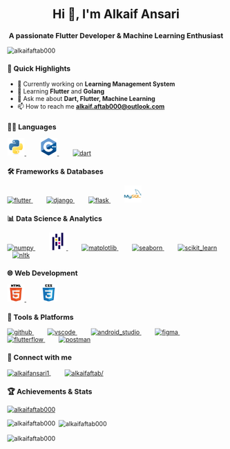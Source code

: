 <h1 align="center">Hi 👋, I'm Alkaif Ansari</h1>
<h3 align="center">A passionate Flutter Developer & Machine Learning Enthusiast</h3>

<p align="left"> 
  <img src="https://komarev.com/ghpvc/?username=alkaifaftab000&label=Profile%20views&color=0e75b6&style=flat" alt="alkaifaftab000" /> 
</p>

### 🚀 Quick Highlights
- 🔭 Currently working on **Learning Management System**
- 🌱 Learning **Flutter** and **Golang**
- 💬 Ask me about **Dart, Flutter, Machine Learning**
- 📫 How to reach me **[alkaif.aftab000@outlook.com](mailto:alkaif.aftab000@outlook.com)**

### 👨‍💻 Languages
<p align="left" style="margin: 15px 0;">
  <a href="https://www.python.org" target="_blank" rel="noreferrer" style="margin-right: 20px;">
    <img src="https://raw.githubusercontent.com/devicons/devicon/master/icons/python/python-original.svg" alt="python" width="40" height="40"/>
  </a>&nbsp;&nbsp;
  <a href="https://www.w3schools.com/cpp/" target="_blank" rel="noreferrer" style="margin-right: 20px;">
    <img src="https://raw.githubusercontent.com/devicons/devicon/master/icons/cplusplus/cplusplus-original.svg" alt="cplusplus" width="40" height="40"/>
  </a>&nbsp;&nbsp;
  <a href="https://dart.dev" target="_blank" rel="noreferrer" style="margin-right: 20px;">
    <img src="https://www.vectorlogo.zone/logos/dartlang/dartlang-icon.svg" alt="dart" width="40" height="40"/>
  </a>
</p>

### 🛠️ Frameworks & Databases
<p align="left" style="margin: 15px 0;">
  <a href="https://flutter.dev" target="_blank" rel="noreferrer" style="margin-right: 20px;">
    <img src="https://www.vectorlogo.zone/logos/flutterio/flutterio-icon.svg" alt="flutter" width="40" height="40"/>
  </a>&nbsp;&nbsp;
  <a href="https://www.djangoproject.com/" target="_blank" rel="noreferrer" style="margin-right: 20px;">
    <img src="https://cdn.worldvectorlogo.com/logos/django.svg" alt="django" width="40" height="40"/>
  </a>&nbsp;&nbsp;
  <a href="https://flask.palletsprojects.com/" target="_blank" rel="noreferrer" style="margin-right: 20px;">
    <img src="https://www.vectorlogo.zone/logos/pocoo_flask/pocoo_flask-icon.svg" alt="flask" width="40" height="40"/>
  </a>&nbsp;&nbsp;
  <a href="https://www.mysql.com/" target="_blank" rel="noreferrer" style="margin-right: 20px;">
    <img src="https://raw.githubusercontent.com/devicons/devicon/master/icons/mysql/mysql-original-wordmark.svg" alt="mysql" width="40" height="40"/>
  </a>
</p>

### 📊 Data Science & Analytics
<p align="left" style="margin: 15px 0;">
  <a href="https://numpy.org/" target="_blank" rel="noreferrer" style="margin-right: 20px;">
    <img src="https://www.vectorlogo.zone/logos/numpy/numpy-icon.svg" alt="numpy" width="40" height="40"/>
  </a>&nbsp;&nbsp;
  <a href="https://pandas.pydata.org/" target="_blank" rel="noreferrer" style="margin-right: 20px;">
    <img src="https://raw.githubusercontent.com/devicons/devicon/2ae2a900d2f041da66e950e4d48052658d850630/icons/pandas/pandas-original.svg" alt="pandas" width="40" height="40"/>
  </a>&nbsp;&nbsp;
  <a href="https://matplotlib.org/" target="_blank" rel="noreferrer" style="margin-right: 20px;">
    <img src="https://seeklogo.com/images/M/matplotlib-logo-AEB3DC9BB4-seeklogo.com.png" alt="matplotlib" width="40" height="40"/>
  </a>&nbsp;&nbsp;
  <a href="https://seaborn.pydata.org/" target="_blank" rel="noreferrer" style="margin-right: 20px;">
    <img src="https://seaborn.pydata.org/_images/logo-mark-lightbg.svg" alt="seaborn" width="40" height="40"/>
  </a>&nbsp;&nbsp;
  <a href="https://scikit-learn.org/" target="_blank" rel="noreferrer" style="margin-right: 20px;">
    <img src="https://upload.wikimedia.org/wikipedia/commons/0/05/Scikit_learn_logo_small.svg" alt="scikit_learn" width="40" height="40"/>
  </a>&nbsp;&nbsp;
  <a href="https://www.nltk.org/" target="_blank" rel="noreferrer" style="margin-right: 20px;">
    <img src="https://miro.medium.com/max/592/1*YM2HXc7f4v02pZBEO8h-qw.png" alt="nltk" width="40" height="40"/>
  </a>
</p>

### 🌐 Web Development
<p align="left" style="margin: 15px 0;">
  <a href="https://www.w3.org/html/" target="_blank" rel="noreferrer" style="margin-right: 20px;">
    <img src="https://raw.githubusercontent.com/devicons/devicon/master/icons/html5/html5-original-wordmark.svg" alt="html5" width="40" height="40"/>
  </a>&nbsp;&nbsp;
  <a href="https://www.w3schools.com/css/" target="_blank" rel="noreferrer" style="margin-right: 20px;">
    <img src="https://raw.githubusercontent.com/devicons/devicon/master/icons/css3/css3-original-wordmark.svg" alt="css3" width="40" height="40"/>
  </a>
</p>

### 🔧 Tools & Platforms
<p align="left" style="margin: 15px 0;">
  <a href="https://github.com/" target="_blank" rel="noreferrer" style="margin-right: 20px;">
    <img src="https://www.vectorlogo.zone/logos/github/github-icon.svg" alt="github" width="40" height="40"/>
  </a>&nbsp;&nbsp;
  <a href="https://code.visualstudio.com/" target="_blank" rel="noreferrer" style="margin-right: 20px;">
    <img src="https://www.vectorlogo.zone/logos/visualstudio_code/visualstudio_code-icon.svg" alt="vscode" width="40" height="40"/>
  </a>&nbsp;&nbsp;
  <a href="https://developer.android.com/studio" target="_blank" rel="noreferrer" style="margin-right: 20px;">
    <img src="https://1.bp.blogspot.com/-LgTa-xDiknI/X4EflN56boI/AAAAAAAAPuk/24YyKnqiGkwRS9-_9suPKkfsAwO4wHYEgCLcBGAsYHQ/s0/image9.png" alt="android_studio" width="40" height="40"/>
  </a>&nbsp;&nbsp;
  <a href="https://www.figma.com/" target="_blank" rel="noreferrer" style="margin-right: 20px;">
    <img src="https://www.vectorlogo.zone/logos/figma/figma-icon.svg" alt="figma" width="40" height="40"/>
  </a>&nbsp;&nbsp;
  <a href="https://flutterflow.io" target="_blank" rel="noreferrer" style="margin-right: 20px;">
    <img src="https://www.vectorlogo.zone/logos/flutterio/flutterio-icon.svg" alt="flutterflow" width="40" height="40"/>
  </a>&nbsp;&nbsp;
  <a href="https://postman.com" target="_blank" rel="noreferrer" style="margin-right: 20px;">
    <img src="https://www.vectorlogo.zone/logos/getpostman/getpostman-icon.svg" alt="postman" width="40" height="40"/>
  </a>
</p>

### 🤝 Connect with me
<p align="left" style="margin: 15px 0;">
  <a href="https://linkedin.com/in/alkaifansari1" target="blank" style="margin-right: 20px;">
    <img align="center" src="https://raw.githubusercontent.com/rahuldkjain/github-profile-readme-generator/master/src/images/icons/Social/linked-in-alt.svg" alt="alkaifansari1" height="30" width="40" />
  </a>&nbsp;&nbsp;
  <a href="https://leetcode.com/u/alkaifaftab/" target="blank" style="margin-right: 20px;">
    <img align="center" src="https://raw.githubusercontent.com/rahuldkjain/github-profile-readme-generator/master/src/images/icons/Social/leet-code.svg" alt="alkaifaftab/" height="30" width="40" />
  </a>
</p>

### 🏆 Achievements & Stats

<!-- GitHub Trophies -->
<p align="left" style="margin: 15px 0;"> 
  <a href="https://github.com/ryo-ma/github-profile-trophy">
    <img src="https://github-profile-trophy.vercel.app/?username=alkaifaftab000&theme=darkhub&margin-w=15" alt="alkaifaftab000" />
  </a> 
</p>

<p style="margin: 15px 0;">
  <img align="left" src="https://github-readme-stats.vercel.app/api/top-langs?username=alkaifaftab000&show_icons=true&locale=en&layout=compact&theme=dark" alt="alkaifaftab000" />
</p>

<p style="margin: 15px 0;">&nbsp;
  <img align="center" src="https://github-readme-stats.vercel.app/api?username=alkaifaftab000&show_icons=true&locale=en&theme=dark" alt="alkaifaftab000" />
</p>

<p style="margin: 15px 0;">
  <img align="center" src="https://github-readme-streak-stats.herokuapp.com/?user=alkaifaftab000&theme=dark" alt="alkaifaftab000" />
</p>

